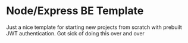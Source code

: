 # Node/Express BE Template

Just a nice template for starting new projects from scratch with prebuilt JWT authentication. Got sick of doing this over and over
